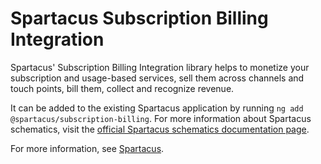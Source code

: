 # Spartacus Subscription Billing Integration

Spartacus' Subscription Billing Integration library helps to monetize your subscription and usage-based services, sell them across channels and touch points, bill them, collect and recognize revenue.

It can be added to the existing Spartacus application by running `ng add @spartacus/subscription-billing`. For more information about Spartacus schematics, visit the [official Spartacus schematics documentation page](https://sap.github.io/spartacus-docs/schematics/).

For more information, see [Spartacus](https://github.com/SAP/spartacus).

